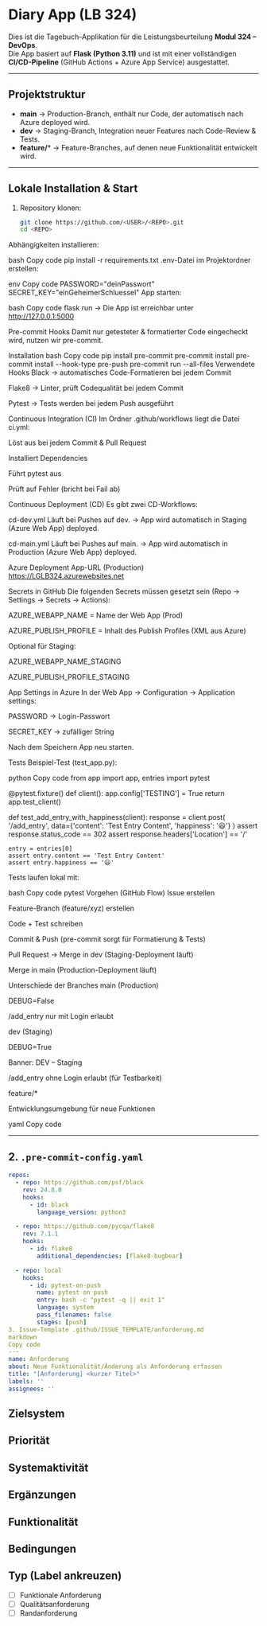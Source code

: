 # Diary App (LB 324)

Dies ist die Tagebuch-Applikation für die Leistungsbeurteilung **Modul 324 – DevOps**.  
Die App basiert auf **Flask (Python 3.11)** und ist mit einer vollständigen **CI/CD-Pipeline** (GitHub Actions + Azure App Service) ausgestattet.

---

##  Projektstruktur

- **main** → Production-Branch, enthält nur Code, der automatisch nach Azure deployed wird.  
- **dev** → Staging-Branch, Integration neuer Features nach Code-Review & Tests.  
- **feature/*** → Feature-Branches, auf denen neue Funktionalität entwickelt wird.  

---

## Lokale Installation & Start

1. Repository klonen:
   ```bash
   git clone https://github.com/<USER>/<REPO>.git
   cd <REPO>
Abhängigkeiten installieren:

bash
Copy code
pip install -r requirements.txt
.env-Datei im Projektordner erstellen:

env
Copy code
PASSWORD="deinPasswort"
SECRET_KEY="einGeheimerSchluessel"
App starten:

bash
Copy code
flask run
→ Die App ist erreichbar unter http://127.0.0.1:5000

 
 Pre-commit Hooks
Damit nur getesteter & formatierter Code eingecheckt wird, nutzen wir pre-commit.

Installation
bash
Copy code
pip install pre-commit
pre-commit install
pre-commit install --hook-type pre-push
pre-commit run --all-files
Verwendete Hooks
Black → automatisches Code-Formatieren bei jedem Commit

Flake8 → Linter, prüft Codequalität bei jedem Commit

Pytest → Tests werden bei jedem Push ausgeführt

 Continuous Integration (CI)
Im Ordner .github/workflows liegt die Datei ci.yml:

Löst aus bei jedem Commit & Pull Request

Installiert Dependencies

Führt pytest aus

Prüft auf Fehler (bricht bei Fail ab)

 Continuous Deployment (CD)
Es gibt zwei CD-Workflows:

cd-dev.yml
Läuft bei Pushes auf dev.
→ App wird automatisch in Staging (Azure Web App) deployed.

cd-main.yml
Läuft bei Pushes auf main.
→ App wird automatisch in Production (Azure Web App) deployed.

Azure Deployment
App-URL (Production)
https://LGLB324.azurewebsites.net

Secrets in GitHub
Die folgenden Secrets müssen gesetzt sein (Repo → Settings → Secrets → Actions):

AZURE_WEBAPP_NAME = Name der Web App (Prod)

AZURE_PUBLISH_PROFILE = Inhalt des Publish Profiles (XML aus Azure)

Optional für Staging:

AZURE_WEBAPP_NAME_STAGING

AZURE_PUBLISH_PROFILE_STAGING

App Settings in Azure
In der Web App → Configuration → Application settings:

PASSWORD → Login-Passwort

SECRET_KEY → zufälliger String

Nach dem Speichern App neu starten.

Tests
Beispiel-Test (test_app.py):

python
Copy code
from app import app, entries
import pytest

@pytest.fixture()
def client():
    app.config['TESTING'] = True
    return app.test_client()

def test_add_entry_with_happiness(client):
    response = client.post(
        '/add_entry', data={'content': 'Test Entry Content', 'happiness': '😃'}
    )
    assert response.status_code == 302
    assert response.headers['Location'] == '/'

    entry = entries[0]
    assert entry.content == 'Test Entry Content'
    assert entry.happiness == '😃'
Tests laufen lokal mit:

bash
Copy code
pytest
Vorgehen (GitHub Flow)
Issue erstellen

Feature-Branch (feature/xyz) erstellen

Code + Test schreiben

Commit & Push (pre-commit sorgt für Formatierung & Tests)

Pull Request → Merge in dev (Staging-Deployment läuft)

Merge in main (Production-Deployment läuft)

Unterschiede der Branches
main (Production)

DEBUG=False

/add_entry nur mit Login erlaubt

dev (Staging)

DEBUG=True

Banner: DEV – Staging

/add_entry ohne Login erlaubt (für Testbarkeit)

feature/*

Entwicklungsumgebung für neue Funktionen

yaml
Copy code

---

## 2. `.pre-commit-config.yaml`

```yaml
repos:
  - repo: https://github.com/psf/black
    rev: 24.8.0
    hooks:
      - id: black
        language_version: python3

  - repo: https://github.com/pycqa/flake8
    rev: 7.1.1
    hooks:
      - id: flake8
        additional_dependencies: [flake8-bugbear]

  - repo: local
    hooks:
      - id: pytest-on-push
        name: pytest on push
        entry: bash -c "pytest -q || exit 1"
        language: system
        pass_filenames: false
        stages: [push]
3. Issue-Template .github/ISSUE_TEMPLATE/anforderung.md
markdown
Copy code
---
name: Anforderung
about: Neue Funktionalität/Änderung als Anforderung erfassen
title: "[Anforderung] <kurzer Titel>"
labels: ''
assignees: ''
```

## Zielsystem
<!-- z. B. Tagebuch-Frontend, API, Deployment-Pipeline -->

## Priorität
<!-- muss | soll | wird -->

## Systemaktivität
<!-- System soll selbständig handeln | dem Administrator die Möglichkeit bieten | fähig sein (Schnittstelle) -->

## Ergänzungen
<!-- z. B. 'über das Netzwerk', 'CSV-Export' ... -->

## Funktionalität
<!-- Was genau soll passieren? -->

## Bedingungen
<!-- wenn ... | falls ... -->

## Typ (Label ankreuzen)
- [ ] Funktionale Anforderung
- [ ] Qualitätsanforderung
- [ ] Randanforderung
